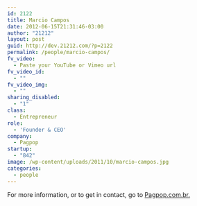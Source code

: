 ```yaml
---
id: 2122
title: Marcio Campos
date: 2012-06-15T21:31:46-03:00
author: "21212"
layout: post
guid: http://dev.21212.com/?p=2122
permalink: /people/marcio-campos/
fv_video:
  - Paste your YouTube or Vimeo url
fv_video_id:
  - ""
fv_video_img:
  - ""
sharing_disabled:
  - "1"
class:
  - Entrepreneur
role:
  - 'Founder & CEO'
company:
  - Pagpop
startup:
  - "842"
image: /wp-content/uploads/2011/10/marcio-campos.jpg
categories:
  - people
---
```

For more information, or to get in contact, go to <a href="http://www.pagpop.com.br." target="_blank">Pagpop.com.br.</a>